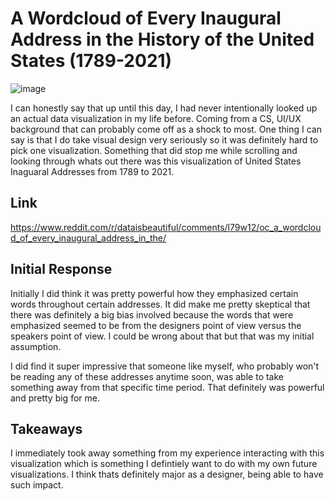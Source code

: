 # A Wordcloud of Every Inaugural Address in the History of the United States (1789-2021)

![image](https://github.com/mike3osei/reflections/blob/master/dvis.jpg)

I can honestly say that up until this day, I had never intentionally looked up an actual data visualization in my life before. Coming from a CS, UI/UX background that can probably come off as a shock to most. One thing I can say is that I do take visual design very seriously so it was definitely hard to pick one visualization. Something that did stop me while scrolling and looking through whats out there was this visualization of United States Inaguaral Addresses from 1789 to 2021.

## Link
https://www.reddit.com/r/dataisbeautiful/comments/l79w12/oc_a_wordcloud_of_every_inaugural_address_in_the/


## Initial Response

Initially I did think it was pretty powerful how they emphasized certain words throughout certain addresses. It did make me pretty skeptical that there was definitely a big bias involved because the words that were emphasized seemed to be from the designers point of view versus the speakers point of view. I could be wrong about that but that was my initial assumption.

I did find it super impressive that someone like myself, who probably won't be reading any of these addresses anytime soon, was able to take something away from that specific time period. That definitely was powerful and pretty big for me. 

## Takeaways

I immediately took away something from my experience interacting with this visualization which is something I defintiely want to do with my own future visualizations. I think thats definitely major as a designer, being able to have such impact.
